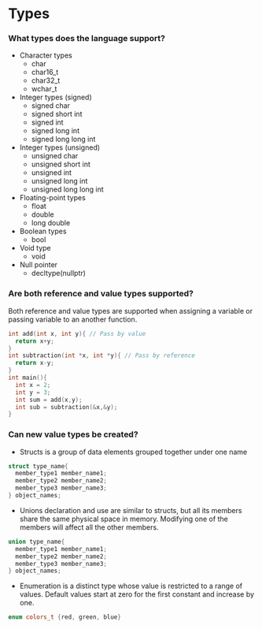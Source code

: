 # Types

### What types does the language support?
* Character types
  * char
  * char16_t
  * char32_t
  * wchar_t
* Integer types (signed)
  * signed char
  * signed short int
  * signed int
  * signed long int
  * signed long long int
* Integer types (unsigned)
  * unsigned char
  * unsigned short int
  * unsigned int
  * unsigned long int
  * unsigned long long int
* Floating-point types
  * float
  * double
  * long double
* Boolean types
  * bool
* Void type
  * void
* Null pointer
  * decltype(nullptr)

### Are both reference and value types supported?
Both reference and value types are supported when assigning a variable or passing variable to an another function.
```C++
int add(int x, int y){ // Pass by value
  return x+y;
}
int subtraction(int *x, int *y){ // Pass by reference
  return x-y;
}
int main(){
  int x = 2;
  int y = 3;
  int sum = add(x,y);
  int sub = subtraction(&x,&y);
}
```
### Can new value types be created?
* Structs is a group of data elements grouped together under one name
```C++
struct type_name{
  member_type1 member_name1;
  member_type2 member_name2;
  member_type3 member_name3;
} object_names;
```
* Unions declaration and use are similar to structs, but all its members share the same physical space in memory. Modifying one of the members will affect all the other members.
```C++
union type_name{
  member_type1 member_name1;
  member_type2 member_name2;
  member_type3 member_name3;
} object_names;
```
* Enumeration is a distinct type whose value is restricted to a range of values. Default values start at zero for the first constant and increase by one.
```C++
enum colors_t {red, green, blue}
```
